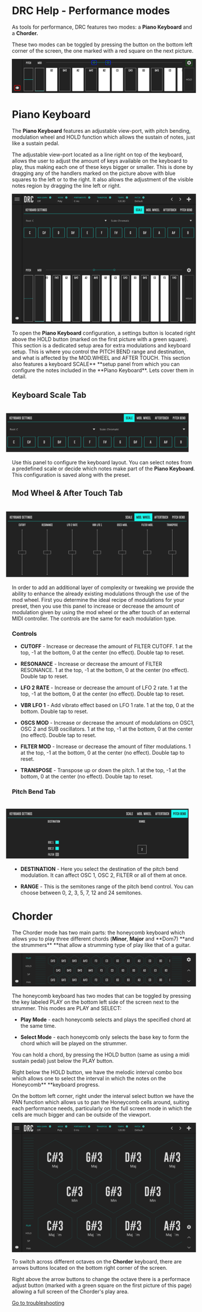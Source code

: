 # DRC Help - Performance modes

As tools for performance, DRC features two modes: a **Piano Keyboard** and a **Chorder.**

These two modes can be toggled by pressing the button on the bottom left corner of the screen, the one marked with a red square on the next picture.

<img src="../drc/images/performance-modes/overview.png" alt="DRC Piano Keyboard" width="" height="" />

# Piano Keyboard

The **Piano Keyboard** features an adjustable view-port, with pitch bending, modulation wheel and HOLD function which allows the sustain of notes, just like a sustain pedal.

The adjustable view-port located as a line right on top of the keyboard, allows the user to adjust the amount of keys available on the keyboard to play, thus making each one of these keys bigger or smaller. This is done by dragging any of the handlers marked on the picture above with blue squares to the left or to the right. It also allows the adjustment of the visible notes region by dragging the line left or right.

<img src="../drc/images/performance-modes/piano-keyboard-fullscreen.png" alt="DRC Full Piano Keyboard " width="" height="" />

To open the **Piano Keyboard** configuration, a settings button is located right above the HOLD button \(marked on the first picture with a green square\). This section is a dedicated setup area for extra modulations and keyboard setup. This is where you control the PITCH BEND range and destination, and what is affected by the MOD.WHEEL and AFTER TOUCH. This section also features a keyboard SCALE\*\* **setup panel from which you can configure the notes included in the **Piano Keyboard\*\*. Lets cover them in detail.

## Keyboard Scale Tab

<img src="/drc/images/performance-modes/piano-keyboard-scale.png" alt="DRC Keyboard Scale Configuration" width="500" style="float: right; padding: 20px; right-padding: 0px;" />

Use this panel to configure the keyboard layout. You can select notes from a predefined scale or decide which notes make part of the **Piano Keyboard**. This configuration is saved along with the preset.

## Mod Wheel & After Touch Tab

<img src="/drc/images/performance-modes/piano-keyboard-modwheel.png" alt="DRC Mod Wheel & After Touch Configuration" width="500" style="float: right; padding: 20px; right-padding: 0px;" />

In order to add an additional layer of complexity or tweaking we provide the ability to enhance the already existing modulations through the use of the mod wheel. First you determine the ideal recipe of modulations for your preset, then you use this panel to increase or decrease the amount of modulation given by using the mod wheel or the after touch of an external MIDI controller. The controls are the same for each modulation type.

### Controls

- **CUTOFF** - Increase or decrease the amount of FILTER CUTOFF. 1 at the top, -1 at the bottom, 0 at the center \(no effect\). Double tap to reset.

- **RESONANCE** - Increase or decrease the amount of FILTER RESONANCE. 1 at the top, -1 at the bottom, 0 at the center \(no effect\). Double tap to reset.

- **LFO 2 RATE** - Increase or decrease the amount of LFO 2 rate. 1 at the top, -1 at the bottom, 0 at the center \(no effect\). Double tap to reset.

- **VBR LFO 1** - Add vibrato effect based on LFO 1 rate. 1 at the top, 0 at the bottom. Double tap to reset.

- **OSCS MOD** - Increase or decrease the amount of modulations on OSC1, OSC 2 and SUB oscillators. 1 at the top, -1 at the bottom, 0 at the center \(no effect\). Double tap to reset.

- **FILTER MOD** - Increase or decrease the amount of filter modulations. 1 at the top, -1 at the bottom, 0 at the center \(no effect\). Double tap to reset.

- **TRANSPOSE** - Transpose up or down the pitch. 1 at the top, -1 at the bottom, 0 at the center \(no effect\). Double tap to reset.

### Pitch Bend Tab

<img src="/drc/images/performance-modes/piano-keyboard-pitch-bend.png" alt="DRC Pitch Ben Configuration" width="500" style="float: right; padding: 20px; right-padding: 0px;" />

- **DESTINATION** - Here you select the destination of the pitch bend modulation. It can affect OSC 1, OSC 2, FILTER or all of them at once.

- **RANGE** - This is the semitones range of the pitch bend control. You can choose between 0, 2, 3, 5, 7, 12 and 24 semitones.

# Chorder

The Chorder mode has two main parts: the honeycomb keyboard which allows you to play three different chords \(**Minor**, **Major** and **Dom7\) **and the strummers\*\* \*\*that allow a strumming type of play like that of a guitar.

<img src="../drc/images/performance-modes/honeycomb-keyboard.png" alt="DRC Chorder Keyboard and Strummer" width="" height="" />

The honeycomb keyboard has two modes that can be toggled by pressing the key labeled PLAY on the bottom left side of the screen next to the strummer. This modes are PLAY and SELECT:

- **Play Mode** - each honeycomb selects and plays the specified chord at the same time.

- **Select Mode** - each honeycomb only selects the base key to form the chord which will be played on the strummer.

You can hold a chord, by pressing the HOLD button \(same as using a midi sustain pedal\) just below the PLAY button.

Right below the HOLD button, we have the melodic interval combo box which allows one to select the interval in which the notes on the Honeycomb\*\* \*\*keyboard progress.

On the bottom left corner, right under the interval select button we have the PAN function which allows us to pan the Honeycomb cells around, suiting each performance needs, particularly on the full screen mode in which the cells are much bigger and can be outside of the viewport.

<img src="../drc/images/performance-modes/honeycomb-fullscreen.png" alt="DRC Full Chorder Keyboard and Strummer" width="" height="" />

To switch across different octaves on the **Chorder** keyboard, there are arrows buttons located on the bottom right corner of the screen.

Right above the arrow buttons to change the octave there is a performace adjust button \(marked with a green square on the first picture of this page\) allowing a full screen of the Chorder's play area.

[Go to troubleshooting](troubleshooting)
